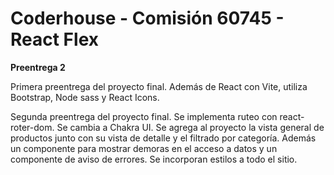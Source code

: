 # Coderhouse - Comisión 60745 - React Flex

**Preentrega 2**

Primera preentrega del proyecto final. Además de React con Vite, utiliza Bootstrap, Node sass y React Icons.

Segunda preentrega del proyecto final. Se implementa ruteo con react-roter-dom. Se cambia a Chakra UI. Se agrega al proyecto la vista general de productos junto con su vista de detalle y el filtrado por categoría. Además un componente para mostrar demoras en el acceso a datos y un componente de aviso de errores. Se incorporan estilos a todo el sitio.
